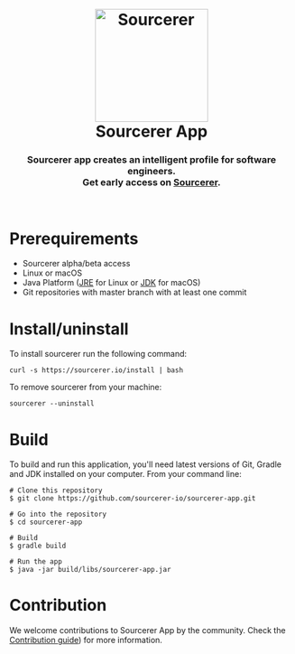 <h1 align="center">
  <br>
  <a href="https://sourcerer.io"><img src="https://user-images.githubusercontent.com/29913247/31576516-0ce3e9ae-b105-11e7-9a8b-89f96bd44a3d.png" alt="Sourcerer" width="200"></a>
  <br>
  Sourcerer App
  <br>
</h1>

<h3 align="center">
  Sourcerer app creates an intelligent profile for software engineers.<br/>
  Get early access on <a href="https://sourcerer.io">Sourcerer</a>.
</h3>
<br>

Prerequirements
=================

* Sourcerer alpha/beta access
* Linux or macOS
* Java Platform ([JRE](http://www.oracle.com/technetwork/java/javase/downloads/jre8-downloads-2133155.html) for Linux or [JDK](http://www.oracle.com/technetwork/java/javase/downloads/jdk8-downloads-2133151.html) for macOS)
* Git repositories with master branch with at least one commit

Install/uninstall
=================

To install sourcerer run the following command:

```
curl -s https://sourcerer.io/install | bash
```

To remove sourcerer from your machine:

```
sourcerer --uninstall
```

Build
=====

To build and run this application, you'll need latest versions of Git, Gradle and JDK installed on your computer. From your command line:

```
# Clone this repository
$ git clone https://github.com/sourcerer-io/sourcerer-app.git

# Go into the repository
$ cd sourcerer-app

# Build
$ gradle build

# Run the app
$ java -jar build/libs/sourcerer-app.jar
```

Contribution
============

We welcome contributions to Sourcerer App by the community. Check the [Contribution guide](https://github.com/sourcerer-io/sourcerer-app/blob/master/CONTRIBUTING.md)) for more information.
